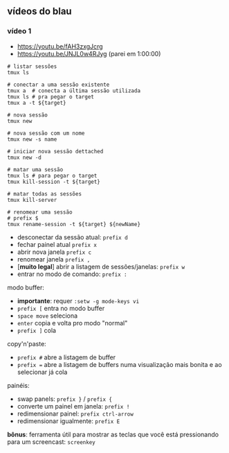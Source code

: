 ## vídeos do blau

### vídeo 1

- <https://youtu.be/fAH3zxgJcrg>
- <https://youtu.be/JNJL0w4RJyg> (parei em 1:00:00)


```
# listar sessões
tmux ls

# conectar a uma sessão existente
tmux a  # conecta a última sessão utilizada
tmux ls # pra pegar o target
tmux a -t ${target}

# nova sessão
tmux new

# nova sessão com um nome
tmux new -s name

# iniciar nova sessão dettached
tmux new -d

# matar uma sessão
tmux ls # para pegar o target
tmux kill-session -t ${target}

# matar todas as sessões
tmux kill-server

# renomear uma sessão
# prefix $
tmux rename-session -t ${target} ${newName}

```

- desconectar da sessão atual: `prefix d`
- fechar painel atual `prefix x`
- abrir nova janela `prefix c`
- renomear janela `prefix ,`
- [**muito legal**] abrir a listagem de sessões/janelas: `prefix w`
- entrar no modo de comando: `prefix :`

modo buffer:

- **importante**: requer `:setw -g mode-keys vi`
- `prefix [` entra no modo buffer
- `space move` seleciona
- `enter` copia e volta pro modo "normal"
- `prefix ]` cola

copy'n'paste:

- `prefix #` abre a listagem de buffer
- `prefix =` abre a listagem de buffers numa visualização mais bonita e ao selecionar já cola



painéis:

- swap panels: `prefix }` / `prefix {`
- converte um painel em janela: `prefix !`
- redimensionar painel: `prefix ctrl-arrow`
- redimensionar igualmente: `prefix E`

**bônus**: ferramenta útil para mostrar as teclas que você está pressionando para um screencast: `screenkey`

